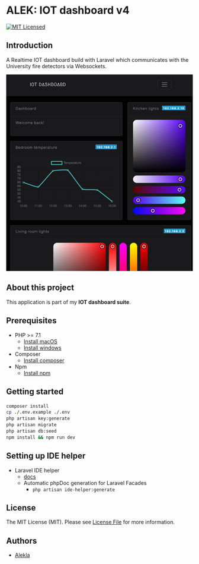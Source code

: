 # ALEK: IOT dashboard v4
[![MIT Licensed](https://img.shields.io/badge/license-MIT-brightgreen.svg?style=flat-square)](LICENSE)

## Introduction
A Realtime IOT dashboard build with Laravel which communicates with the University fire detectors via Websockets.

![dashboard](https://github.com/RoyVoetman/iot-dashboard/blob/master/.docs/dashboard.jpg?raw=true)

## About this project
This application is part of my **IOT dashboard suite**.

## Prerequisites
- PHP >= 7.1
    - [Install macOS](http://php.net/manual/en/install.macosx.php)
    - [Install windows](http://php.net/manual/en/install.windows.php)
- Composer
    - [Install composer](https://getcomposer.org/download/)
- Npm
    - [Install npm](https://www.npmjs.com/get-npm)

## Getting started

```bash
composer install
cp ./.env.example ./.env
php artisan key:generate
php artisan migrate
php artisan db:seed
npm install && npm run dev
```

## Setting up IDE helper
* Laravel IDE helper
    * [docs](https://github.com/barryvdh/laravel-ide-helper)
    * Automatic phpDoc generation for Laravel Facades
        * `php artisan ide-helper:generate`
        
## License
The MIT License (MIT). Please see [License File](LICENSE) for more information.


## Authors
* [Alekla](https://www.alekla.com)
